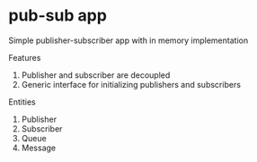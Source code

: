# pub-sub app

Simple publisher-subscriber app with in memory implementation

Features

1. Publisher and subscriber are decoupled
2. Generic interface for initializing publishers and subscribers

Entities

1. Publisher
2. Subscriber
3. Queue
4. Message
